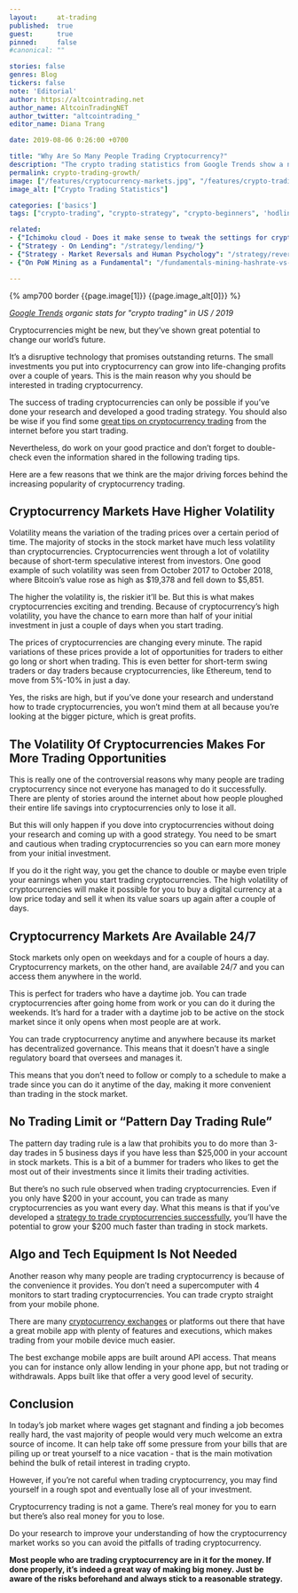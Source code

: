```yaml
---
layout:     at-trading
published:  true
guest:      true
pinned:     false
#canonical: ""

stories: false
genres: Blog
tickers: false
note: 'Editorial'
author: https://altcointrading.net
author_name: AltcoinTradingNET
author_twitter: "altcointrading_"
editor_name: Diana Trang

date: 2019-08-06 0:26:00 +0700

title: "Why Are So Many People Trading Cryptocurrency?"
description: "The crypto trading statistics from Google Trends show a new wave of interest in trading of digital currencies."
permalink: crypto-trading-growth/
image: ["/features/cryptocurrency-markets.jpg", "/features/crypto-trading-stats.png"]
image_alt: ["Crypto Trading Statistics"]

categories: ['basics']
tags: ["crypto-trading", "crypto-strategy", "crypto-beginners", 'hodling', 'crypto-lending', 'business-of-crypto']

related:
- {"Ichimoku cloud - Does it make sense to tweak the settings for crypto?": "/ichimoku-cloud/"}
- {"Strategy - On Lending": "/strategy/lending/"}
- {"Strategy - Market Reversals and Human Psychology": "/strategy/reversals/"}
- {"On PoW Mining as a Fundamental": "/fundamentals-mining-hashrate-vs-price/"}

---
```



{% amp700 border {{page.image[1]}} {{page.image_alt[0]}} %}

*[Google Trends](https://trends.google.com/trends/explore?geo=US&q=crypto%20trading) organic stats for "crypto trading" in US / 2019*

Cryptocurrencies might be new, but they’ve shown great potential to change our world’s future.

It’s a disruptive technology that promises outstanding returns. The small investments you put into cryptocurrency can grow into life-changing profits over a couple of years. This is the main reason why you should be interested in trading cryptocurrency.

The success of trading cryptocurrencies can only be possible if you’ve done your research and developed a good trading strategy. You should also be wise if you find some [great tips on cryptocurrency trading](https://www.learntotrade.com.au/23-tips-on-cryptocurrency-trading) from the internet before you start trading.

Nevertheless, do work on your good practice and don’t forget to double-check even the information shared in the following trading tips.

Here are a few reasons that we think are the major driving forces behind the increasing popularity of cryptocurrency trading.

## Cryptocurrency Markets Have Higher Volatility

Volatility means the variation of the trading prices over a certain period of time. The majority of stocks in the stock market have much less volatility than cryptocurrencies. Cryptocurrencies went through a lot of volatility because of short-term speculative interest from investors. One good example of such volatility was seen from October 2017 to October 2018, where Bitcoin’s value rose as high as $19,378 and fell down to $5,851.

The higher the volatility is, the riskier it’ll be. But this is what makes cryptocurrencies exciting and trending. Because of cryptocurrency’s high volatility, you have the chance to earn more than half of your initial investment in just a couple of days when you start trading.

The prices of cryptocurrencies are changing every minute. The rapid variations of these prices provide a lot of opportunities for traders to either go long or short when trading. This is even better for short-term swing traders or day traders because cryptocurrencies, like Ethereum, tend to move from 5%-10% in just a day.

Yes, the risks are high, but if you’ve done your research and understand how to trade cryptocurrencies, you won’t mind them at all because you’re looking at the bigger picture, which is great profits.

## The Volatility Of Cryptocurrencies Makes For More Trading Opportunities

This is really one of the controversial reasons why many people are trading cryptocurrency since not everyone has managed to do it successfully. There are plenty of stories around the internet about how people ploughed their entire life savings into cryptocurrencies only to lose it all.

But this will only happen if you dove into cryptocurrencies without doing your research and coming up with a good strategy. You need to be smart and cautious when trading cryptocurrencies so you can earn more money from your initial investment.

If you do it the right way, you get the chance to double or maybe even triple your earnings when you start trading cryptocurrencies. The high volatility of cryptocurrencies will make it possible for you to buy a digital currency at a low price today and sell it when its value soars up again after a couple of days.

## Cryptocurrency Markets Are Available 24/7

Stock markets only open on weekdays and for a couple of hours a day. Cryptocurrency markets, on the other hand, are available 24/7 and you can access them anywhere in the world.

This is perfect for traders who have a daytime job. You can trade cryptocurrencies after going home from work or you can do it during the weekends. It’s hard for a trader with a daytime job to be active on the stock market since it only opens when most people are at work.

You can trade cryptocurrency anytime and anywhere because its market has decentralized governance. This means that it doesn’t have a single regulatory board that oversees and manages it.

This means that you don’t need to follow or comply to a schedule to make a trade since you can do it anytime of the day, making it more convenient than trading in the stock market.

## No Trading Limit or “Pattern Day Trading Rule”

The pattern day trading rule is a law that prohibits you to do more than 3-day trades in 5 business days if you have less than $25,000 in your account in stock markets. This is a bit of a bummer for traders who likes to get the most out of their investments since it limits their trading activities.

But there’s no such rule observed when trading cryptocurrencies. Even if you only have $200 in your account, you can trade as many cryptocurrencies as you want every day. What this means is that if you’ve developed a [strategy to trade cryptocurrencies successfully](https://www.altcointrading.net/cryptocurrency-strategy-beginners/), you’ll have the potential to grow your $200 much faster than trading in stock markets.

## Algo and Tech Equipment Is Not Needed

Another reason why many people are trading cryptocurrency is because of the convenience it provides. You don’t need a supercomputer with 4 monitors to start trading cryptocurrencies. You can trade crypto straight from your mobile phone.

There are many [cryptocurrency exchanges](https://en.wikipedia.org/wiki/Cryptocurrency_exchange) or platforms out there that have a great mobile app with plenty of features and executions, which makes trading from your mobile device much easier.

The best exchange mobile apps are built around API access. That means you can for instance only allow lending in your phone app, but not trading or withdrawals. Apps built like that offer a very good level of security.

## Conclusion

In today’s job market where wages get stagnant and finding a job becomes really hard, the vast majority of people would very much welcome an extra source of income. It can help take off some pressure from your bills that are piling up or treat yourself to a nice vacation - that is the main motivation behind the bulk of retail interest in trading crypto.

However, if you’re not careful when trading cryptocurrency, you may find yourself in a rough spot and eventually lose all of your investment.

Cryptocurrency trading is not a game. There’s real money for you to earn but there’s also real money for you to lose.

Do your research to improve your understanding of how the cryptocurrency market works so you can avoid the pitfalls of trading cryptocurrency.

**Most people who are trading cryptocurrency are in it for the money. If done properly, it’s indeed a great way of making big money. Just be aware of the risks beforehand and always stick to a reasonable strategy.**
